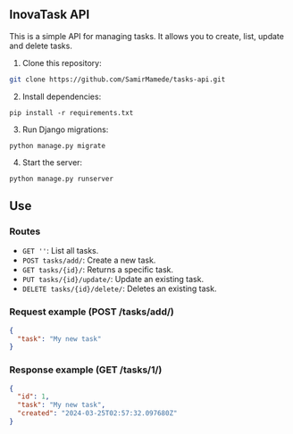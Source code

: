 ## InovaTask API

This is a simple API for managing tasks. It allows you to create, list, update and delete tasks.

1. Clone this repository:

```bash
git clone https://github.com/SamirMamede/tasks-api.git
```

2. Install dependencies:

```
pip install -r requirements.txt
```


3. Run Django migrations:

```
python manage.py migrate
```

4. Start the server:

```
python manage.py runserver
```

## Use

### Routes

- `GET ''`: List all tasks.
- `POST tasks/add/`: Create a new task.
- `GET tasks/{id}/`: Returns a specific task.
- `PUT tasks/{id}/update/`: Update an existing task.
- `DELETE tasks/{id}/delete/`: Deletes an existing task.

### Request example (POST /tasks/add/)

```json
{
  "task": "My new task"
}
```
### Response example (GET /tasks/1/)

```json
{
  "id": 1,
  "task": "My new task",
  "created": "2024-03-25T02:57:32.097680Z"
}
```